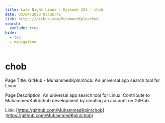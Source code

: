 ```yaml
---
title: Late Night Linux – Episode 223 - chob
date: 03/04/2023 08:56:41
link: https://github.com/MuhammedKpln/chob
search:
  exclude: true
hide:
  - toc
  - navigation
---
```


# chob

Page Title: GitHub - MuhammedKpln/chob: An universal app search tool for Linux

Page Description: An universal app search tool for Linux. Contribute to MuhammedKpln/chob development by creating an account on GitHub. 

Link: [https://github.com/MuhammedKpln/chob](https://github.com/MuhammedKpln/chob)